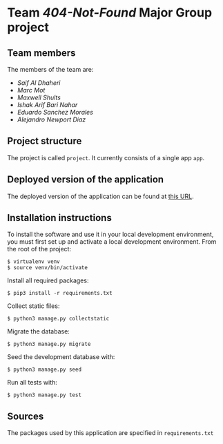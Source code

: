 # Team *404-Not-Found* Major Group project

## Team members
The members of the team are:
- *Saif Al Dhaheri*
- *Marc Mot*
- *Maxwell Shults*
- *Ishak Arif Bari Nahar*
- *Eduardo Sanchez Morales*
- *Alejandro Newport Diaz*

## Project structure
The project is called `project`.  It currently consists of a single app `app`.

## Deployed version of the application
The deployed version of the application can be found at [this URL](https://p01--tappedin--cxq4qwzlt8ty.code.run).

## Installation instructions
To install the software and use it in your local development environment, you must first set up and activate a local development environment.  From the root of the project:

```
$ virtualenv venv
$ source venv/bin/activate
```

Install all required packages:

```
$ pip3 install -r requirements.txt
```
Collect static files:
```
$ python3 manage.py collectstatic
```

Migrate the database:

```
$ python3 manage.py migrate
```

Seed the development database with:

```
$ python3 manage.py seed
```

Run all tests with:
```
$ python3 manage.py test
```

## Sources
The packages used by this application are specified in `requirements.txt`
